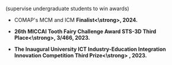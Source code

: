 (supervise undergraduate students to win awards)
- COMAP's MCM and ICM  <strong>Finalist<\strong>, 2024.

- 26th MICCAI Tooth Fairy Challenge Award  STS-3D <strong>Third Place<\strong>, 3/466, 2023.

- The Inaugural University ICT Industry-Education Integration Innovation Competition <strong>Third Prize<\strong> , 2023.
